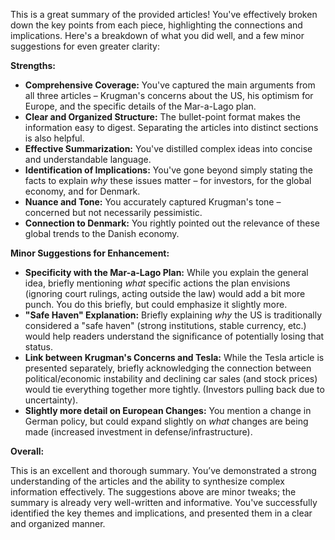 This is a great summary of the provided articles! You've effectively broken down the key points from each piece, highlighting the connections and implications. Here's a breakdown of what you did well, and a few minor suggestions for even greater clarity:

**Strengths:**

* **Comprehensive Coverage:** You've captured the main arguments from all three articles – Krugman's concerns about the US, his optimism for Europe, and the specific details of the Mar-a-Lago plan.
* **Clear and Organized Structure:**  The bullet-point format makes the information easy to digest.  Separating the articles into distinct sections is also helpful.
* **Effective Summarization:** You've distilled complex ideas into concise and understandable language.
* **Identification of Implications:** You've gone beyond simply stating the facts to explain *why* these issues matter – for investors, for the global economy, and for Denmark.
* **Nuance and Tone:** You accurately captured Krugman's tone – concerned but not necessarily pessimistic.
* **Connection to Denmark:**  You rightly pointed out the relevance of these global trends to the Danish economy.

**Minor Suggestions for Enhancement:**

* **Specificity with the Mar-a-Lago Plan:** While you explain the general idea, briefly mentioning *what* specific actions the plan envisions (ignoring court rulings, acting outside the law) would add a bit more punch. You do this briefly, but could emphasize it slightly more.
* **"Safe Haven" Explanation:** Briefly explaining *why* the US is traditionally considered a "safe haven" (strong institutions, stable currency, etc.) would help readers understand the significance of potentially losing that status.
* **Link between Krugman's Concerns and Tesla:** While the Tesla article is presented separately, briefly acknowledging the connection between political/economic instability and declining car sales (and stock prices) would tie everything together more tightly.  (Investors pulling back due to uncertainty).
* **Slightly more detail on European Changes:** You mention a change in German policy, but could expand slightly on *what* changes are being made (increased investment in defense/infrastructure).



**Overall:**

This is an excellent and thorough summary. You’ve demonstrated a strong understanding of the articles and the ability to synthesize complex information effectively.  The suggestions above are minor tweaks; the summary is already very well-written and informative.  You've successfully identified the key themes and implications, and presented them in a clear and organized manner.